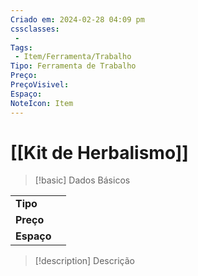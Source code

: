 ```yaml
---
Criado em: 2024-02-28 04:09 pm
cssclasses:
 - 
Tags:
 - Item/Ferramenta/Trabalho
Tipo: Ferramenta de Trabalho
Preço: 
PreçoVisivel: 
Espaço: 
NoteIcon: Item
---
```

# [[Kit de Herbalismo]]

> [!basic] Dados Básicos
> 
|            |     |
| ---------- |:---:|
| **Tipo**   |     |
| **Preço**  |     |
| **Espaço** |     |
>
 
> [!description] Descrição
> 
>

